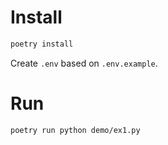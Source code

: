 # Install
```bash
poetry install
```

Create `.env` based on `.env.example`.

# Run
```bash
poetry run python demo/ex1.py
```
